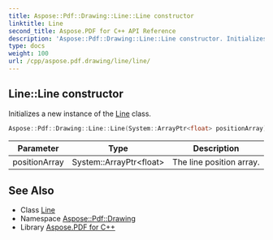 ```yaml
---
title: Aspose::Pdf::Drawing::Line::Line constructor
linktitle: Line
second_title: Aspose.PDF for C++ API Reference
description: 'Aspose::Pdf::Drawing::Line::Line constructor. Initializes a new instance of the Line class in C++.'
type: docs
weight: 100
url: /cpp/aspose.pdf.drawing/line/line/
---
```

## Line::Line constructor


Initializes a new instance of the [Line](../) class.

```cpp
Aspose::Pdf::Drawing::Line::Line(System::ArrayPtr<float> positionArray)
```


| Parameter | Type | Description |
| --- | --- | --- |
| positionArray | System::ArrayPtr\<float\> | The line position array. |

## See Also

* Class [Line](../)
* Namespace [Aspose::Pdf::Drawing](../../)
* Library [Aspose.PDF for C++](../../../)
